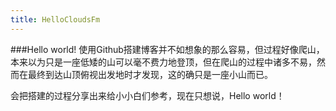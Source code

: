 ```yaml
---
title: HelloCloudsFm
---
```

###Hello world!
使用Github搭建博客并不如想象的那么容易，但过程好像爬山，本来以为只是一座低矮的山可以毫不费力地登顶，但在爬山的过程中诸多不易，然而在最终到达山顶俯视出发地时才发现，这的确只是一座小山而已。

会把搭建的过程分享出来给小小白们参考，现在只想说，Hello world！

